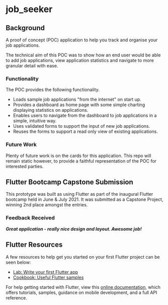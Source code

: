 # job_seeker
## Background
A proof of concept (POC) application to help you track and organise your job applications. 

The technical aim of this POC was to show how an end user would be able to add job applications, view application statistics and navigate to more granular detail with ease.  

### Functionality
The POC provides the following functionality.

- Loads sample job applications "from the internet" on start up.
- Provides a dashboard as home page with some simple charting displaying statistics on applications. 
- Enables users to navigate from the dashboard to job applications in a simple, intuitive way.  
- Uses validated forms to support the input of new job applications.
- Reuses the forms to support a read only view of existing applications.

### Future Work
Plenty of future work is on the cards for this application. This repo will remain static however, to provide a faithful representation of the POC for interested parties.

## Flutter Bootcamp Capstone Submission

This prototype was built as using Flutter as part of the inaugural Flutter bootcamp held in June & July 2021. It was submitted as a Capstone Project, winning 2nd place amongst the entries. 

### Feedback Received 

__*Great application - really nice design and layout. Awesome job!*__

## Flutter Resources

A few resources to help get you started on your first Flutter project can be seen below:

- [Lab: Write your first Flutter app](https://flutter.dev/docs/get-started/codelab)
- [Cookbook: Useful Flutter samples](https://flutter.dev/docs/cookbook)

For help getting started with Flutter, view this
[online documentation](https://flutter.dev/docs), which offers tutorials,
samples, guidance on mobile development, and a full API reference.
